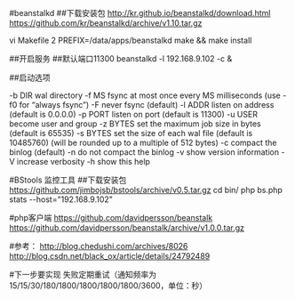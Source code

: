 #beanstalkd
##下载安装包
http://kr.github.io/beanstalkd/download.html
https://github.com/kr/beanstalkd/archive/v1.10.tar.gz

vi Makefile
      2 PREFIX=/data/apps/beanstalkd
make && make install

##开启服务
##默认端口11300
beanstalkd -l 192.168.9.102 -c &

##启动选项

-b DIR   wal directory
-f MS    fsync at most once every MS milliseconds (use -f0 for “always fsync”)
-F       never fsync (default)
-l ADDR  listen on address (default is 0.0.0.0)
-p PORT  listen on port (default is 11300)
-u USER  become user and group
-z BYTES set the maximum job size in bytes (default is 65535)
-s BYTES set the size of each wal file (default is 10485760)
(will be rounded up to a multiple of 512 bytes)
-c       compact the binlog (default)
-n       do not compact the binlog
-v       show version information
-V       increase verbosity
-h       show this help


#BStools 监控工具
##下载安装包
https://github.com/jimbojsb/bstools/archive/v0.5.tar.gz
cd bin/
php bs.php stats --host="192.168.9.102"


#php客户端
https://github.com/davidpersson/beanstalk
https://github.com/davidpersson/beanstalk/archive/v1.0.0.tar.gz

#参考：
http://blog.chedushi.com/archives/8026
http://blog.csdn.net/black_ox/article/details/24792489

#下一步要实现 失败定期重试（通知频率为15/15/30/180/1800/1800/1800/1800/3600，单位：秒）


